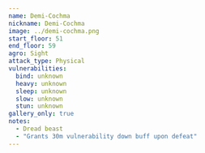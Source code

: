 ```yaml
---
name: Demi-Cochma
nickname: Demi-Cochma
image: ../demi-cochma.png
start_floor: 51
end_floor: 59
agro: Sight
attack_type: Physical
vulnerabilities:
  bind: unknown
  heavy: unknown
  sleep: unknown
  slow: unknown
  stun: unknown
gallery_only: true
notes:
  - Dread beast
  - "Grants 30m vulnerability down buff upon defeat"
---
```

